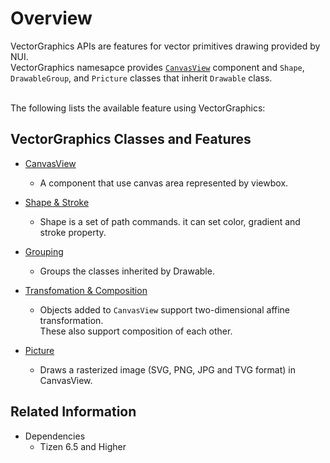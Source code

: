 # Overview

VectorGraphics APIs are features for vector primitives drawing provided by NUI.
<br>
VectorGraphics namesapce provides [`CanvasView`](./CanvasView.md) component and `Shape`, `DrawableGroup`, and `Pricture` classes that inherit `Drawable` class.

<br>
The following lists the available feature using VectorGraphics:

<br>

## VectorGraphics Classes and Features

- [CanvasView](./CanvasView.md)
  - A component that use canvas area represented by viewbox.

- [Shape & Stroke](./ShapeAndStroke.md)
  - Shape is a set of path commands. it can set color, gradient and stroke property.

- [Grouping](./Grouping.md)
  - Groups the classes inherited by Drawable.

- [Transfomation & Composition](./TransformationAndComposition.md)
  - Objects added to `CanvasView` support two-dimensional affine transformation.<br>These also support composition of each other.

- [Picture](./Picture.md)
  - Draws a rasterized image (SVG, PNG, JPG and TVG format) in CanvasView.

## Related Information
- Dependencies
  -   Tizen 6.5 and Higher

